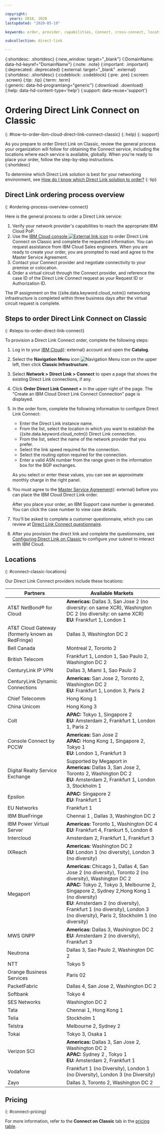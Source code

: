 ```yaml
---

copyright:
  years: 2018, 2020
lastupdated: "2020-05-19"

keywords: order, provider, capabilities, Connect, cross-connect, locations, PoP, datacenter, data, center, pricing, virtual circuit, Request ID, Authorization ID

subcollection: direct-link

---
```


{:shortdesc: .shortdesc}
{:new_window: target="_blank"}
{:DomainName: data-hd-keyref="DomainName"}
{:note: .note}
{:important: .important}
{:deprecated: .deprecated}
{:external: target="_blank" .external}
{:shortdesc: .shortdesc}
{:codeblock: .codeblock}
{:pre: .pre}
{:screen: .screen}
{:tip: .tip}
{:term: .term}  
{:generic: data-hd-programlang="generic"}
{:download: .download}  
{:help: data-hd-content-type='help'}
{:support: data-reuse='support'}

# Ordering Direct Link Connect on Classic
{: #how-to-order-ibm-cloud-direct-link-connect-classic}
{: help}
{: support}

As you prepare to order Direct Link on Classic, review the general process your organization will follow for obtaining the Connect service, including the locations where each service is available, globally. When you're ready to place your order, follow the step-by-step instructions.  
{:shortdesc}

To determine which Direct Link solution is best for your networking environment, see [How do I know which Direct Link solution to order?](/docs/direct-link?topic=direct-link-get-started-with-ibm-cloud-direct-link#get-started-solution-to-order)
{: tip}

## Direct Link ordering process overview
{: #ordering-process-overview-connect}

Here is the general process to order a Direct Link service:

 1. Verify your network provider's capabilities to reach the appropriate IBM Cloud PoP.
 2. Use the [IBM Cloud console ![External link icon](../../icons/launch-glyph.svg "External link icon")](https://cloud.ibm.com) to order Direct Link Connect on Classic and complete the requested information. You can request assistance from IBM Cloud Sales engineers. When you are ready to create your order, you are prompted to read and agree to the Master Service Agreement.
 3. Contact your Connect provider and negotiate connectivity to your premise or colocation.
 4. Order a virtual circuit through the Connect provider, and reference the case ID of the Direct Link Connect request as your Request ID or Authorization ID.

The IP assignment on the {{site.data.keyword.cloud_notm}} networking infrastructure is completed within three business days after the virtual circuit request is complete.

## Steps to order Direct Link Connect on Classic
{: #steps-to-order-direct-link-connect}

To provision a Direct Link Connect order, complete the following steps:

1. Log in to your [IBM Cloud](https://cloud.ibm.com/){: external} account and open the **Catalog**.
2. Select the **Navigation Menu** icon ![Navigation Menu icon](images/menu_icon.png) on the upper left, then click **Classic Infrastructure**.
2. Select **Network > Direct Link > Connect** to open a page that shows the existing Direct Link connections, if any.
3. Click **Order Direct Link Connect +** in the upper right of the page. The "Create an IBM Cloud Direct Link Connect Connection" page is displayed.
4. In the order form, complete the following information to configure Direct Link Connect:
   - Enter the Direct Link instance name.
   - From the list, select the location in which you want to establish the {{site.data.keyword.cloud_notm}} Direct Link connection.
   - From the list, select the name of the network provider that you prefer.
   - Select the link speed required for the connection.
   - Select the routing option required for the connection.
   - Enter a valid ASN number from the range given in the information box for the BGP exchanges.

   As you select or enter these values, you can see an approximate monthly charge in the right panel.

6. You must agree to the [Master Service Agreement](https://cloud.ibm.com/classic/account/masterserviceagreement/getagreement){: external} before you can place the IBM Cloud Direct Link order.  

      After you place your order, an IBM Support case number is generated. You can click the case number to view case details.

7. You’ll be asked to complete a customer questionnaire, which you can review at [Direct Link Connect questionnaire](/docs/direct-link?topic=direct-link-ibm-cloud-direct-link-connect-classic-questionnaire).

8. After you provision the direct link and complete the questionnaire, see [Configuring Direct Link on Classic](/docs/direct-link?topic=direct-link-configure-ibm-cloud-direct-link) to configure your subnet to interact with IBM Cloud.


## Locations
{: #connect-classic-locations}

Our Direct Link Connect providers include these locations:

| Partners | Available Markets |
|--------------|--------------|
| AT&T NetBond® for Cloud |  **Americas:** Dallas 3, San Jose 2 (no diversity: on same XCR),  Washington DC 2 (no diversity: on same XCR)<br /> **EU:** Frankfurt 1, London 1 |
| AT&T Cloud Gateway (formerly known as RedFringe)| Dallas 3, Washington DC 2 |
| Bell Canada | Montreal 2, Toronto 2 |
| British Telecom |   Frankfurt 1, London 1, Sao Paulo 2, Washington DC 2|
| CenturyLink IP VPN | Dallas 3, Miami 1, Sao Paulo 2 |
| CenturyLink Dynamic Connections |  **Americas:** San Jose 2, Toronto 2, Washington DC 2 <br />**EU:** Frankfurt 1, London 3, Paris 2
| Chief Telecomm | Hong Kong 1 |
| China Unicom | Hong Kong 3 |
| Colt | **APAC:** Tokyo 1, Singapore 2 <br />**EU:** Amsterdam 2, Frankfurt 1, London 1, Paris 2 |
| Console Connect by PCCW | **Americas:** San Jose 2<br />**APAC:** Hong Kong 1, Singapore 2, Tokyo 1<br />**EU:** London 1, Frankfurt 3  |
| Digital Realty Service Exchange |	Supported by Megaport in <br />**Americas:** Dallas 3, San Jose 2, Toronto 2, Washington DC 2<br />**EU:** Amsterdam 2, Frankfurt 1, London 3, Stockholm 1 |
| Epsilon | **APAC:**  Singapore 2<br />**EU:** Frankfurt 1  |
| EU Networks | Frankfurt 1 |
| IBM BlueFringe | Chennai 1 , Dallas 3, Washington DC 2 |
| IBM Power Virtual Server | **Americas:** Toronto 1, Washington DC 4<br />**EU:** Frankfurt 4, Frankurt 5, London 6  |
| Intercloud | Amsterdam 2, Frankfurt 1, Frankfurt 3 |
| IXReach | **Americas:** Washington DC 2 <br />**EU:** London 1 (no diversity), London 3 (no diversity) |
| Megaport | **Americas:** Chicago 1, Dallas 4, San Jose 2 (no diversity),  Toronto 2 (no diversity), Washington DC 2<br />**APAC:** Tokyo 2, Tokyo 3, Melbourne 2, Singapore 2, Sydney 2,Hong Kong 1 (no diversity)<br />**EU:** Amsterdam 2 (no diversity), Frankfurt 1 (no diversity), London 3 (no diversity), Paris 2,  Stockholm 1 (no diversity) |
| MWS GNPP |  **Americas:** Dallas 3, Washington DC 2<br />**EU:** Amsterdam 2 (no diversity), Frankfurt 3 |
| Neutrona |  Dallas 3, Sao Paulo 2, Washington DC 2 |
| NTT | Tokyo 5 |
| Orange Business Services | Paris 02|
| PacketFabric | Dallas 4, San Jose 2, Washington DC 2 |
| Softbank | Tokyo 4 |
| SES Networks | Washington DC 2 |
| Tata | Chennai 1, Hong Kong 1 |
| Telia | Stockholm 1 |
| Telstra | Melbourne 2, Sydney 2 |
| Tokai | Tokyo 3, Osaka 1 |
| Verizon SCI |  **Americas:** Dallas 3, San Jose 2, Washington DC 2<br />**APAC:**  Sydney 2 , Tokyo 1  <br />**EU:** Amsterdam 2, Frankfurt 1 |
| Vodafone | Frankfurt 1 (no Diversity), London 1 (no Diversity), London 3 (no Diversity)  |
| Zayo | Dallas 3,  Toronto 2, Washington DC 2 |


## Pricing
{: #connect-pricing}

For more information, refer to the **Connect on Classic** tab in the [pricing table](/docs/direct-link?topic=direct-link-pricing-for-ibm-cloud-direct-link).
